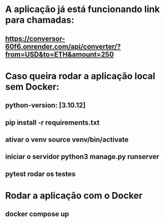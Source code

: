 # A aplicação já está funcionando link para chamadas:
## https://conversor-60f6.onrender.com/api/converter/?from=USD&to=ETH&amount=250

# Caso queira rodar a aplicação local sem Docker:

## python-version: [3.10.12]
## pip install -r requirements.txt
## ativar o venv source venv/bin/activate
## iniciar o servidor python3 manage.py runserver
## pytest rodar os testes

# Rodar a aplicação com o Docker
## docker compose up